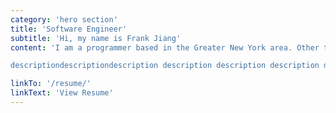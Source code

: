 ```yaml
---
category: 'hero section'
title: 'Software Engineer'
subtitle: 'Hi, my name is Frank Jiang'
content: 'I am a programmer based in the Greater New York area. Other than coding, I enjoy photography. PogChamp description description description description descriptiondescription description description description description description description hello pee pee poo poo

descriptiondescriptiondescription description description description description description description description description description description descriptiondescription'

linkTo: '/resume/'
linkText: 'View Resume'
---
```

